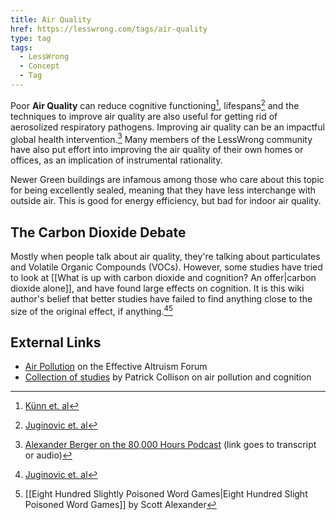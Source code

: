 ```yaml
---
title: Air Quality
href: https://lesswrong.com/tags/air-quality
type: tag
tags:
  - LessWrong
  - Concept
  - Tag
---
```


Poor **Air Quality** can reduce cognitive functioning[^1], lifespans[^2] and the techniques to improve air quality are also useful for getting rid of aerosolized respiratory pathogens. Improving air quality can be an impactful global health intervention.[^3] Many members of the LessWrong community have also put effort into improving the air quality of their own homes or offices, as an implication of instrumental rationality.

Newer Green buildings are infamous among those who care about this topic for being excellently sealed, meaning that they have less interchange with outside air. This is good for energy efficiency, but bad for indoor air quality.

## The Carbon Dioxide Debate

Mostly when people talk about air quality, they're talking about particulates and Volatile Organic Compounds (VOCs). However, some studies have tried to look at [[What is up with carbon dioxide and cognition? An offer|carbon dioxide alone]], and have found large effects on cognition. It is this wiki author's belief that better studies have failed to find anything close to the size of the original effect, if anything.[^2][^4]

## External Links

* [Air Pollution](https://forum.effectivealtruism.org/tag/air-pollution) on the Effective Altruism Forum
* [Collection of studies](https://patrickcollison.com/pollution) by Patrick Collison on air pollution and cognition

[^1]: [Künn et. al](https://www.iza.org/publications/dp/12632/indoor-air-quality-and-cognitive-performance)
[^2]: [Juginovic et. al](https://www.nature.com/articles/s41598-021-01802-5)
[^3]: [Alexander Berger on the 80,000 Hours Podcast](https://80000hours.org/podcast/episodes/alexander-berger-improving-global-health-wellbeing-clear-direct-ways/#south-asian-air-quality-021112) (link goes to transcript or audio)
[^4]: [[Eight Hundred Slightly Poisoned Word Games|Eight Hundred Slight Poisoned Word Games]] by Scott Alexander